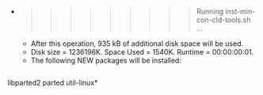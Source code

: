 * >>>>>>>>> Running inst-min-con-cld-tools.sh ...
  * After this operation, 935 kB of additional disk space will be used.
  * Disk size = 1236196K. Space Used = 1540K. Runtime = 00:00:00:01.
  * The following NEW packages will be installed:
  ```bash
libparted2 parted util-linux*
  ```
